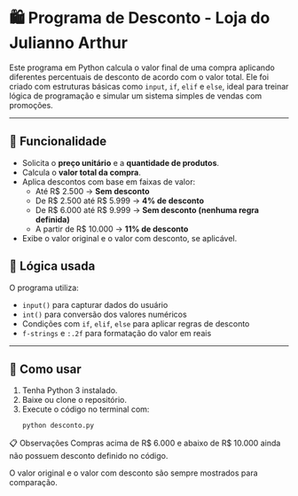# 🛍️ Programa de Desconto - Loja do Julianno Arthur

Este programa em Python calcula o valor final de uma compra aplicando diferentes percentuais de desconto de acordo com o valor total. Ele foi criado com estruturas básicas como `input`, `if`, `elif` e `else`, ideal para treinar lógica de programação e simular um sistema simples de vendas com promoções.

---

## 🎯 Funcionalidade

- Solicita o **preço unitário** e a **quantidade de produtos**.
- Calcula o **valor total da compra**.
- Aplica descontos com base em faixas de valor:
  - Até R$ 2.500 → **Sem desconto**
  - De R$ 2.500 até R$ 5.999 → **4% de desconto**
  - De R$ 6.000 até R$ 9.999 → **Sem desconto (nenhuma regra definida)**
  - A partir de R$ 10.000 → **11% de desconto**
- Exibe o valor original e o valor com desconto, se aplicável.
## 🧠 Lógica usada

O programa utiliza:

- `input()` para capturar dados do usuário
- `int()` para conversão dos valores numéricos
- Condições com `if`, `elif`, `else` para aplicar regras de desconto
- `f-strings` e `:.2f` para formatação do valor em reais

---

## 🚀 Como usar

1. Tenha Python 3 instalado.
2. Baixe ou clone o repositório.
3. Execute o código no terminal com:
   ```bash
   python desconto.py
📋 Observações
Compras acima de R$ 6.000 e abaixo de R$ 10.000 ainda não possuem desconto definido no código.

O valor original e o valor com desconto são sempre mostrados para comparação.
